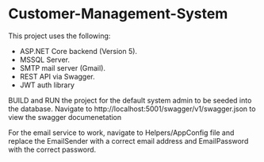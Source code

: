 # Customer-Management-System
This project uses the following:

- ASP.NET Core backend (Version 5).
- MSSQL Server.
- SMTP mail server (Gmail).
- REST API via Swagger.
- JWT auth library

BUILD and RUN the project for the default system admin to be seeded into the database.
Navigate to http://localhost:5001/swagger/v1/swagger.json to view the swagger documenetation

For the email service to work, navigate to Helpers/AppConfig file and replace the EmailSender with a correct email address and EmailPassword with the correct password.


